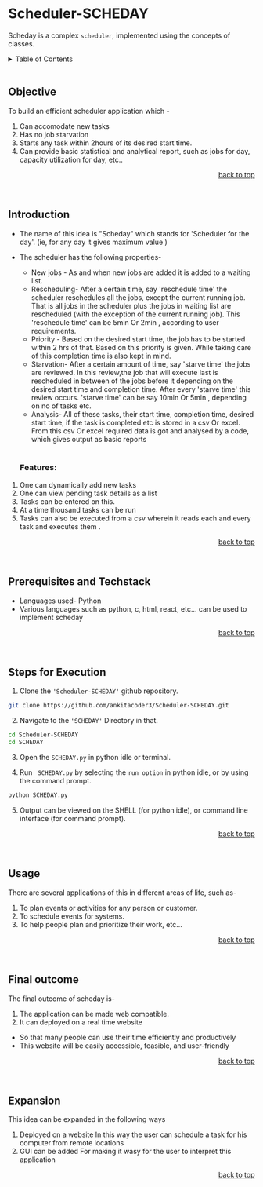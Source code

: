 <a name="readme-top"></a>

# Scheduler-SCHEDAY

Scheday is a complex ```scheduler```, implemented using the concepts of classes.

<details>
  <summary color= blue >Table of Contents</summary>
  <li> Objective </li>
<li> Introduction </li>
<li> Prerequisites and Techstack</li>
<li> Steps for execution</li>
<li> Usage</li>
  <li> Final Outcome</li>
  <li> Expansion</li>
</details>
</br>


## Objective
To build an efficient scheduler application which -
1.	Can accomodate new tasks
2.	Has no job starvation
3.	Starts any task within 2hours of its desired start time.
4.	Can provide basic statistical and analytical report, such as jobs for day, capacity utilization for day, etc..

<p align="right"><a href="#readme-top">back to top</a></p>
  </br>


## Introduction
* The name of this idea is "Scheday" which stands for 'Scheduler for the day'. (ie, for any day it gives maximum value )
* The scheduler has the following properties-
    *	New jobs - As and when new jobs are added it is added to a waiting list.
    *	Rescheduling- After a certain time, say 'reschedule time' the scheduler reschedules all the jobs, except the current running job.
    That is all jobs in the scheduler plus the jobs in waiting list are rescheduled (with the exception of the current running job).
    This 'reschedule time' can be 5min Or 2min , according to user requirements.
    *	Priority - Based on the desired start time, the job has to be started within 2 hrs of that. Based on this priority is given.
      While taking care of this completion time is also kept in mind.
    *	Starvation- After a certain amount of time, say 'starve time' the jobs are reviewed.
    In this review,the job that will execute last is rescheduled in between of the jobs before it depending on the desired start time and completion time.
    After every 'starve time' this review occurs. 'starve time' can be say 10min Or 5min , depending on no of tasks etc.
    *	Analysis- All of these tasks, their start time, completion time, desired start time, if the task is completed etc is stored in a csv Or excel.
      From this csv Or excel required data is got and analysed by a code, which gives output as basic reports

  </br>
  
  ### Features:
1.	One can dynamically add new tasks
2.	One can view pending task details as a list
3.	Tasks can be entered on this.
4.	At a time thousand tasks can be run
5.	Tasks can also be executed from a csv wherein it reads each and every task and executes them .

<p align="right"><a href="#readme-top">back to top</a></p>
  </br>
  
## Prerequisites and Techstack
* Languages used- Python
* Various languages such as python, c, html, react, etc... can be used to implement scheday

<p align="right"><a href="#readme-top">back to top</a></p>
  </br>

## Steps for Execution
 1. Clone the ``` 'Scheduler-SCHEDAY' ``` github repository.
  ```sh 
  git clone https://github.com/ankitacoder3/Scheduler-SCHEDAY.git 
  ```
 2. Navigate to the ``` 'SCHEDAY' ``` Directory in that.
  ```sh
  cd Scheduler-SCHEDAY
  cd SCHEDAY
  ```
  3. Open the ```SCHEDAY.py``` in python idle or terminal.  

  4. Run ``` SCHEDAY.py``` by selecting the ```run option``` in python idle, or by using the command prompt.
  ```sh
  python SCHEDAY.py
  ```
5. Output can be viewed on the SHELL (for python idle), or command line interface (for command prompt).

<p align="right"><a href="#readme-top">back to top</a></p>
  </br>
  
## Usage
There are several applications of this in different areas of life, such as-
1.	To plan events or activities for any person or customer.
2.	To schedule events for systems.
3.	To help people plan and prioritize their work, etc...

   <p align="right"><a href="#readme-top">back to top</a></p>
  </br>
  
## Final outcome 
The final outcome of scheday is-
1. The application can be made web compatible.
2. It can deployed on a real time website
  * So that many people can use their time efficiently and productively
  * This website will be easily accessible, feasible, and user-friendly

<p align="right"><a href="#readme-top">back to top</a></p>
  </br>

## Expansion
This idea can be expanded in the following ways
1.	Deployed on a website In this way the user can schedule a task for his computer from remote locations
2.	GUI can be added For making it wasy for the user to interpret this application


<p align="right"><a href="#readme-top">back to top</a></p>
  </br>
